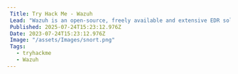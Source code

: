 ```yaml
---
 Title: Try Hack Me - Wazuh
 Lead: "Wazuh is an open-source, freely available and extensive EDR solution" 
 Published: 2025-07-24T15:23:12.976Z 
 Date: 2023-07-24T15:23:12.976Z 
 Image: "/assets/Images/snort.png" 
 Tags: 
   - tryhackme 
   - Wazuh
---
```

